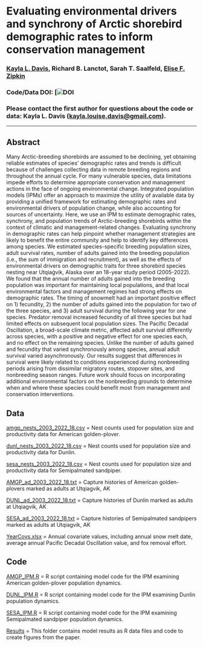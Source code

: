# Evaluating environmental drivers and synchrony of Arctic shorebird demographic rates to inform conservation management 

### [Kayla L. Davis](https://github.com/davisk93), Richard B. Lanctot, Sarah T. Saalfeld, [Elise F. Zipkin](https://zipkinlab.org/)

### 

### Code/Data DOI: [![DOI]()

### Please contact the first author for questions about the code or data: Kayla L. Davis (kayla.louise.davis@gmail.com).
__________________________________________________________________________________________________________________
## Abstract
Many Arctic-breeding shorebirds are assumed to be declining, yet obtaining reliable estimates of species’ demographic rates and trends is difficult because of challenges collecting data in remote breeding regions and throughout the annual cycle. For many vulnerable species, data limitations impede efforts to determine appropriate conservation and management actions in the face of ongoing environmental change. Integrated population models (IPMs) offer an approach to maximize the utility of available data by providing a unified framework for estimating demographic rates and environmental drivers of population change, while also accounting for sources of uncertainty. Here, we use an IPM to estimate demographic rates, synchrony, and population trends of Arctic-breeding shorebirds within the context of climatic and management-related changes. Evaluating synchrony in demographic rates can help pinpoint whether management strategies are likely to benefit the entire community and help to identify key differences among species. We estimated species-specific breeding population sizes, adult survival rates, number of adults gained into the breeding population (i.e., the sum of immigration and recruitment), as well as the effects of environmental drivers on demographic traits for three shorebird species nesting near Utqiaġvik, Alaska over an 18-year study period (2005-2022). We found that the annual number of adults gained into the breeding population was important for maintaining local populations, and that local environmental factors and management regimes had strong effects on demographic rates. The timing of snowmelt had an important positive effect on 1) fecundity, 2) the number of adults gained into the population for two of the three species, and 3) adult survival during the following year for one species. Predator removal increased fecundity of all three species but had limited effects on subsequent local population sizes. The Pacific Decadal Oscillation, a broad-scale climate metric, affected adult survival differently across species, with a positive and negative effect for one species each, and no effect on the remaining species. Unlike the number of adults gained and fecundity that varied synchronously among species, annual adult survival varied asynchronously. Our results suggest that differences in survival were likely related to conditions experienced during nonbreeding periods arising from dissimilar migratory routes, stopover sites, and nonbreeding season ranges. Future work should focus on incorporating additional environmental factors on the nonbreeding grounds to determine when and where these species could benefit most from management and conservation interventions. 

## Data
[amgp_nests_2003_2022_18.csv]() = Nest counts used for population size and productivity data for American golden-plover. 

[dunl_nests_2003_2022_18.csv]() = Nest counts used for population size and productivity data for Dunlin. 

[sesa_nests_2003_2022_18.csv]() = Nest counts used for population size and productivity data for Semipalmated sandpiper. 

[AMGP_ad_2003_2022_18.txt]() = Capture histories of American golden-plovers marked as adults at Utqiagvik, AK

[DUNL_ad_2003_2022_18.txt]() = Capture histories of Dunlin marked as adults at Utqiagvik, AK

[SESA_ad_2003_2022_18.txt]() = Capture histories of Semipalmated sandpipers marked as adults at Utqiagvik, AK

[YearCovs.xlsx]() = Annual covariate values, including annual snow melt date, average annual Pacific Decadal Oscillation value, and fox removal effort.

## Code
[AMGP_IPM.R]() = R script containing model code for the IPM examining American golden-plover population dynamics.

[DUNL_IPM.R]() = R script containing model code for the IPM examining Dunlin population dynamics.

[SESA_IPM.R]() = R script containing model code for the IPM examining Semipalmated sandpiper population dynamics.

[Results]() = This folder contains model results as R data files and code to create figures from the paper. 

